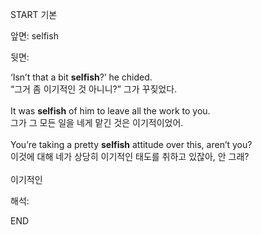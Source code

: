 START
기본

앞면:
selfish


뒷면:
<div>‘Isn’t that a bit <strong>selfish</strong>?’ he chided. </div><div><div>“그거 좀 이기적인 것 아니니?” 그가 꾸짖었다.</div></div><div><br></div><div><div>It was <strong>selfish</strong> of him to leave all the work to you. </div><div><div>그가 그 모든 일을 네게 맡긴 것은 이기적이었어.</div></div></div><div><br></div><div><div>You’re taking a pretty <strong>selfish</strong> attitude over this, aren’t you? </div><div><div>이것에 대해 네가 상당히 이기적인 태도를 취하고 있잖아, 안 그래?</div></div></div><div><br></div><div>이기적인</div>


해석:
<!--ID: 1746614454631-->
END